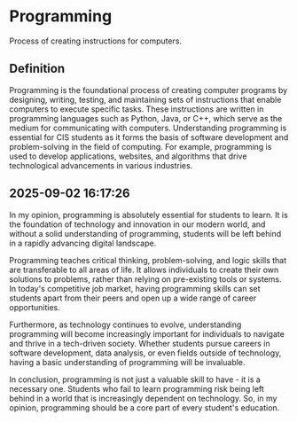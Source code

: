 # Programming

Process of creating instructions for computers.

## Definition
Programming is the foundational process of creating computer programs by designing, writing, testing, and maintaining sets of instructions that enable computers to execute specific tasks. These instructions are written in programming languages such as Python, Java, or C++, which serve as the medium for communicating with computers. Understanding programming is essential for CIS students as it forms the basis of software development and problem-solving in the field of computing. For example, programming is used to develop applications, websites, and algorithms that drive technological advancements in various industries.

## 2025-09-02 16:17:26
In my opinion, programming is absolutely essential for students to learn. It is the foundation of technology and innovation in our modern world, and without a solid understanding of programming, students will be left behind in a rapidly advancing digital landscape.

Programming teaches critical thinking, problem-solving, and logic skills that are transferable to all areas of life. It allows individuals to create their own solutions to problems, rather than relying on pre-existing tools or systems. In today's competitive job market, having programming skills can set students apart from their peers and open up a wide range of career opportunities.

Furthermore, as technology continues to evolve, understanding programming will become increasingly important for individuals to navigate and thrive in a tech-driven society. Whether students pursue careers in software development, data analysis, or even fields outside of technology, having a basic understanding of programming will be invaluable.

In conclusion, programming is not just a valuable skill to have - it is a necessary one. Students who fail to learn programming risk being left behind in a world that is increasingly dependent on technology. So, in my opinion, programming should be a core part of every student's education.
